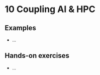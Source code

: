 # 10 Coupling AI & HPC

## Examples

[comment]: <> (List your examples from the lecture here and provide the necessary links to scripts, notebooks, etc. to run them on LUMI)

* ...

## Hands-on exercises

[comment]: <> (List your hands-on exercises for the lecture here and provide the necessary links to scripts, notebooks, etc. to run them on LUMI)

* ...
